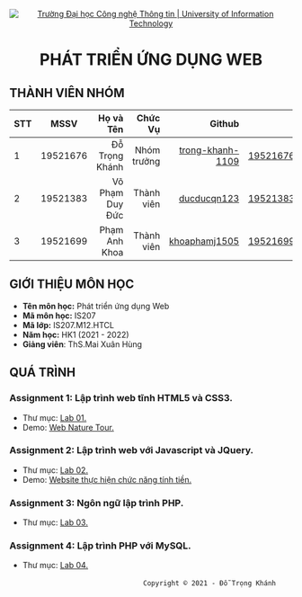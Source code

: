 <!-- Banner -->
<p align="center">
  <a href="https://www.uit.edu.vn/" title="Trường Đại học Công nghệ Thông tin" style="border: none;">
    <img src="https://i.imgur.com/WmMnSRt.png" alt="Trường Đại học Công nghệ Thông tin | University of Information Technology">
  </a>
</p>

<h1 align="center"><b>PHÁT TRIỂN ỨNG DỤNG WEB</b></h>

## THÀNH VIÊN NHÓM
|STT| MSSV      | Họ và Tên       |Chức Vụ    | Github                                                  | Email                   |
|---|:---------:| ---------------:|----------:|--------------------------------------------------------:|-------------------------:
| 1 | 19521676  | Đỗ Trọng Khánh  |Nhóm trưởng|[trong-khanh-1109](https://github.com/trong-khanh-1109)  |19521676@gm.uit.edu.vn   |
| 2 | 19521383  | Võ Phạm Duy Đức |Thành viên |[ducducqn123](https://github.com/ducducqn123)            |19521383@gm.uit.edu.vn   |
| 3 | 19521699  | Phạm Anh Khoa   |Thành viên |[khoaphamj1505](https://github.com/khoaphamj1505)        |19521699@gm.uit.edu.vn   |

## GIỚI THIỆU MÔN HỌC
* **Tên môn học:** Phát triển ứng dụng Web
* **Mã môn học:** IS207
* **Mã lớp:** IS207.M12.HTCL
* **Năm học:** HK1 (2021 - 2022)
* **Giảng viên**: ThS.Mai Xuân Hùng

## QUÁ TRÌNH
### Assignment 1: Lập trình web tĩnh HTML5 và CSS3.
  - Thư mục: [Lab 01.](/Lab_01)
  - Demo: [Web Nature Tour.](https://ducducqn123.github.io/Web-Nature-Tour/)

### Assignment 2: Lập trình web với Javascript và JQuery.
  - Thư mục: [Lab 02.](/Lab_02)
  - Demo: [Website thực hiện chức năng tính tiền.](https://ducducqn123.github.io/Pay-for-food-in-a-restaurant/)

### Assignment 3: Ngôn ngữ lập trình PHP.
  - Thư mục: [Lab 03.](/Lab_03)

### Assignment 4: Lập trình PHP với MySQL.
  - Thư mục: [Lab 04.](/Lab_04)
<!-- Footer -->
&emsp;&emsp;&emsp;&emsp;&emsp;&emsp;&emsp;&emsp;&emsp;&emsp;&emsp;&emsp;&emsp;&emsp;&emsp;&emsp;&emsp;`Copyright © 2021 - Đỗ Trọng Khánh`
